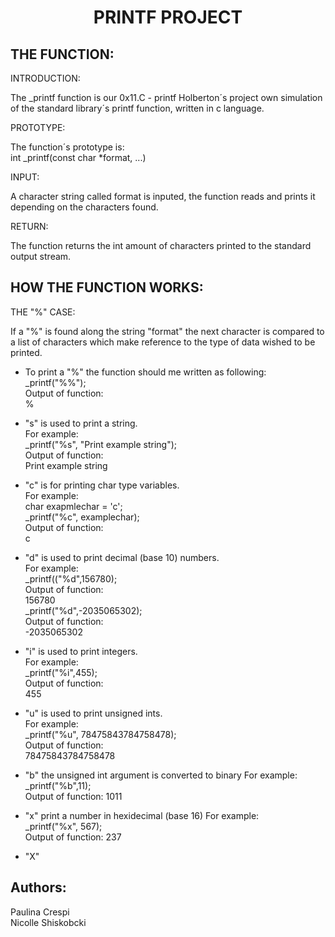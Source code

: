 <h1 align="center">
PRINTF PROJECT
</h1>

## THE FUNCTION:

INTRODUCTION:

The _printf function is our 0x11.C - printf Holberton´s project own simulation of the standard library´s printf function, written in c language. 


PROTOTYPE:

The function´s prototype is:   
int _printf(const char *format, ...) 

INPUT:

A character string called format is inputed, the function reads and prints it depending on the characters found. 

RETURN:

The function returns the int amount of characters printed to the standard output stream.

## HOW THE FUNCTION WORKS:

THE "%" CASE:

If a "%" is found along the string "format" the next character is compared to a list of characters which make reference to the type of data wished to be printed.

- To print a "%" the function should me written as following:  
  _printf("%%");  
  Output of function:  
  %

- "s" is used to print a string.  
   For example:   
   _printf("%s", "Print example string");  
  Output of function:  
  Print example string

- "c" is for printing char type variables.  
   For example:  
   char exapmlechar = 'c';  
   _printf("%c", examplechar);  
   Output of function:  
   c

- "d" is used to print decimal (base 10) numbers.   
   For example:  
   _printf(("%d",156780);  
   Output of function:  
   156780  
   _printf("%d",-2035065302);  
   Output of function:  
   -2035065302

- "i" is used to print integers.  
   For example:  
   _printf("%i",455);  
   Output of function:  
   455

- "u" is used to print unsigned ints.  
   For example:  
   _printf("%u", 78475843784758478);  
   Output of function:  
   78475843784758478

- "b" the unsigned int argument is converted to binary
   For example:
   _printf("%b",11);  
   Output of function:
   1011
- "x" print a number in hexidecimal (base 16)
  For example:  
  _printf("%x", 567);  
  Output of function:
  237
- "X"

## Authors: 
Paulina Crespi  
Nicolle Shiskobcki

